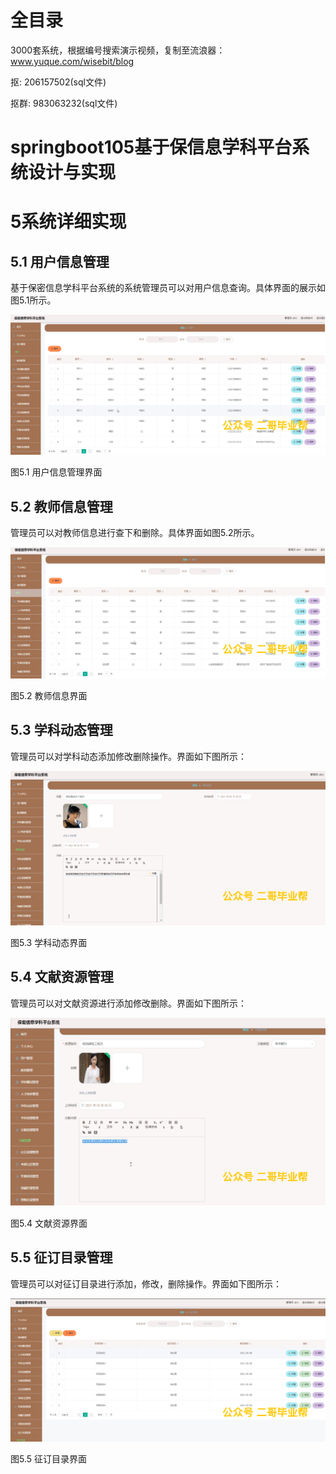 # 全目录

3000套系统，根据编号搜索演示视频，复制至流浪器：www.yuque.com/wisebit/blog


<p>抠: 206157502(sql文件)</p>
<p>抠群: 983063232(sql文件)</p>


# springboot105基于保信息学科平台系统设计与实现
# 5系统详细实现
## 5.1 用户信息管理
基于保密信息学科平台系统的系统管理员可以对用户信息查询。具体界面的展示如图5.1所示。

![](/md/blog.009.png)

图5.1 用户信息管理界面
## 5.2 教师信息管理
管理员可以对教师信息进行查下和删除。具体界面如图5.2所示。

![](/md/blog.010.png)

图5.2 教师信息界面
## 5.3 学科动态管理
管理员可以对学科动态添加修改删除操作。界面如下图所示：

![](/md/blog.011.png)

图5.3 学科动态界面
## 5.4 文献资源管理
管理员可以对文献资源进行添加修改删除。界面如下图所示：

![](/md/blog.012.png)

图5.4 文献资源界面

## 5.5 征订目录管理
管理员可以对征订目录进行添加，修改，删除操作。界面如下图所示：

![](/md/blog.013.png)

图5.5 征订目录界面













